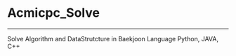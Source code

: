 # Acmicpc_Solve
---------------
Solve Algorithm and DataStrutcture in Baekjoon
Language Python, JAVA, C++
